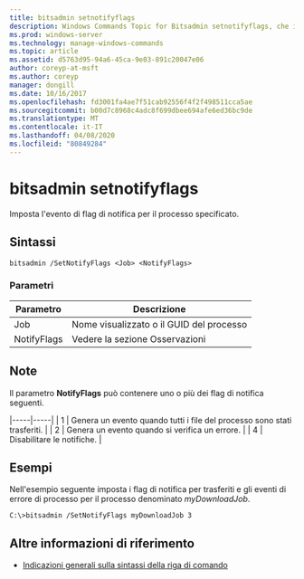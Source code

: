 ```yaml
---
title: bitsadmin setnotifyflags
description: Windows Commands Topic for Bitsadmin setnotifyflags, che imposta i flag di notifica degli eventi per il processo specificato.
ms.prod: windows-server
ms.technology: manage-windows-commands
ms.topic: article
ms.assetid: d5763d95-94a6-45ca-9e03-891c20047e06
author: coreyp-at-msft
ms.author: coreyp
manager: dongill
ms.date: 10/16/2017
ms.openlocfilehash: fd3001fa4ae7f51cab92556f4f2f498511cca5ae
ms.sourcegitcommit: b00d7c8968c4adc8f699dbee694afe6ed36bc9de
ms.translationtype: MT
ms.contentlocale: it-IT
ms.lasthandoff: 04/08/2020
ms.locfileid: "80849284"
---
```

# <a name="bitsadmin-setnotifyflags"></a>bitsadmin setnotifyflags

Imposta l'evento di flag di notifica per il processo specificato.

## <a name="syntax"></a>Sintassi

```
bitsadmin /SetNotifyFlags <Job> <NotifyFlags>
```

### <a name="parameters"></a>Parametri

|Parametro|Descrizione|
|---------|-----------|
|Job|Nome visualizzato o il GUID del processo|
|NotifyFlags|Vedere la sezione Osservazioni|

## <a name="remarks"></a>Note

Il parametro **NotifyFlags** può contenere uno o più dei flag di notifica seguenti.

|-----|-----| | 1 | Genera un evento quando tutti i file del processo sono stati trasferiti. | | 2 | Genera un evento quando si verifica un errore. | | 4 | Disabilitare le notifiche. |

## <a name="examples"></a><a name=BKMK_examples></a>Esempi

Nell'esempio seguente imposta i flag di notifica per trasferiti e gli eventi di errore di processo per il processo denominato *myDownloadJob*.
```
C:\>bitsadmin /SetNotifyFlags myDownloadJob 3
```

## <a name="additional-references"></a>Altre informazioni di riferimento

- [Indicazioni generali sulla sintassi della riga di comando](command-line-syntax-key.md)